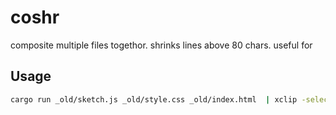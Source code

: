 # coshr
composite multiple files togethor. shrinks lines above 80 chars. useful for

## Usage
```bash
cargo run _old/sketch.js _old/style.css _old/index.html  | xclip -selection clipboard
```